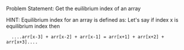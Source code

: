 Problem Statement: Get the euilibrium index of an array

HINT: Equilibrium index for an array is defined as:
      Let's say if index x is equilibrium index then
      
      
      
      ....arr[x-3] + arr[x-2] + arr[x-1] = arr[x+1] + arr[x+2] + arr[x+3]....
      
      
      

